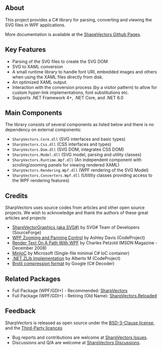 ## About

This project provides a C# library for parsing, converting and viewing the SVG files in WPF applications.

More documentation is available at the [ShapeVectors Github Pages](https://github.com/ElinamLLC/SharpVectors/).

## Key Features

* Parsing of the SVG files to create the SVG DOM
* SVG to XAML conversion
* A small runtime library to handle font URI, embedded images and others when using the XAML files directly from disk.
* An optimized XAML output.
* Interaction with the conversion process (by a visitor pattern) to allow for custom hyper-link implementations, font substitutions etc.
* Supports .NET Framework 4+, .NET Core, and .NET 6.0

## Main Components

The library consists of several components as listed below and there is no dependency on external components:

* `SharpVectors.Core.dll` (SVG interfaces and basic types)
* `SharpVectors.Css.dll` (CSS interfaces and types)
* `SharpVectors.Dom.dll` (SVG DOM, integrates CSS DOM)
* `SharpVectors.Model.dll` (SVG model, parsing and utility classes)
* `SharpVectors.Runtime.Wpf.dll` (An independent component with scroling/zooming panels for viewing rendered XAML)
* `SharpVectors.Rendering.Wpf.dll` (WPF rendering of the SVG Model)
* `SharpVectors.Converters.Wpf.dll` (Utitlity classes providing access to the WPF rendering features)

## Credits

SharpVectors uses source codes from articles and other open source projects. We wish to acknowledge and thank 
the authors of these great articles and projects
* [SharpVectorGraphics (aka SVG#)](https://sourceforge.net/projects/svgdomcsharp/) by SVG# Team of Developers (SourceForge)
* [WPF Zooming and Panning Control](https://www.codeproject.com/KB/WPF/zoomandpancontrol.aspx) by Ashley Davis (CodeProject)
* [Render Text On A Path With WPF](https://msdn.microsoft.com/en-us/magazine/dd263097.aspx) by Charles Petzold (MSDN Magazine - December 2008)
* [MinIoC](https://github.com/microsoft/MinIoC) by Microsoft (Single-file minimal C# IoC container)
* [.NET ZLib Implementation](https://www.codeproject.com/Tips/830793/NET-ZLib-Implementation) by Alberto M (CodeProject)
* [Brotli compression format](https://github.com/google/brotli) by Google (C# Decoder)

## Related Packages

* Full Package (WPF/GDI+) - Recommended: [SharpVectors](https://www.nuget.org/packages/SharpVectors/)
* Full Package (WPF/GDI+) - Retiring (Old Name): [ SharpVectors.Reloaded](https://www.nuget.org/packages/SharpVectors.Reloaded/)

## Feedback

SharpVectors is released as open source under the [BSD-3-Clause license](https://github.com/ElinamLLC/SharpVectors/blob/master/License.md),
and the [Third-Party licences](https://github.com/ElinamLLC/SharpVectors/blob/master/License.txt)

* Bug reports and contributions are welcome at [SharpVectors Issues](https://github.com/ElinamLLC/SharpVectors/issues/).
* Discussions and Q/A are welcome at [SharpVectors Discussions](https://github.com/ElinamLLC/SharpVectors/discussions/).

